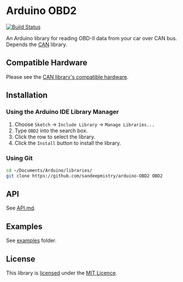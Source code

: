 # Arduino OBD2

[![Build Status](https://travis-ci.org/sandeepmistry/arduino-OBD2.svg?branch=master)](https://travis-ci.org/sandeepmistry/arduino-OBD2)

An Arduino library for reading OBD-II data from your car over CAN bus. Depends the [CAN](https://github.com/sandeepmistry/arduino-CAN) library.

## Compatible Hardware

Please see the [CAN library's compatible hardware](https://github.com/sandeepmistry/arduino-CAN#compatible-hardware).

## Installation

### Using the Arduino IDE Library Manager

1. Choose `Sketch` -> `Include Library` -> `Manage Libraries...`
2. Type `OBD2` into the search box.
3. Click the row to select the library.
4. Click the `Install` button to install the library.

### Using Git

```sh
cd ~/Documents/Arduino/libraries/
git clone https://github.com/sandeepmistry/arduino-OBD2 OBD2
```

## API

See [API.md](API.md).

## Examples

See [examples](examples) folder.

## License

This library is [licensed](LICENSE) under the [MIT Licence](http://en.wikipedia.org/wiki/MIT_License).
